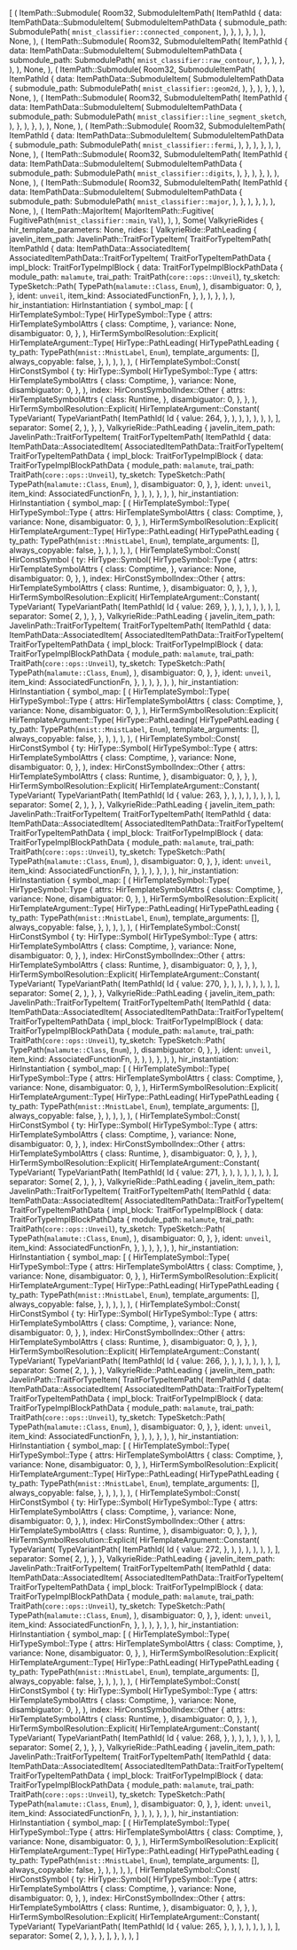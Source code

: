 [
    (
        ItemPath::Submodule(
            Room32,
            SubmoduleItemPath(
                ItemPathId {
                    data: ItemPathData::SubmoduleItem(
                        SubmoduleItemPathData {
                            submodule_path: SubmodulePath(
                                `mnist_classifier::connected_component`,
                            ),
                        },
                    ),
                },
            ),
        ),
        None,
    ),
    (
        ItemPath::Submodule(
            Room32,
            SubmoduleItemPath(
                ItemPathId {
                    data: ItemPathData::SubmoduleItem(
                        SubmoduleItemPathData {
                            submodule_path: SubmodulePath(
                                `mnist_classifier::raw_contour`,
                            ),
                        },
                    ),
                },
            ),
        ),
        None,
    ),
    (
        ItemPath::Submodule(
            Room32,
            SubmoduleItemPath(
                ItemPathId {
                    data: ItemPathData::SubmoduleItem(
                        SubmoduleItemPathData {
                            submodule_path: SubmodulePath(
                                `mnist_classifier::geom2d`,
                            ),
                        },
                    ),
                },
            ),
        ),
        None,
    ),
    (
        ItemPath::Submodule(
            Room32,
            SubmoduleItemPath(
                ItemPathId {
                    data: ItemPathData::SubmoduleItem(
                        SubmoduleItemPathData {
                            submodule_path: SubmodulePath(
                                `mnist_classifier::line_segment_sketch`,
                            ),
                        },
                    ),
                },
            ),
        ),
        None,
    ),
    (
        ItemPath::Submodule(
            Room32,
            SubmoduleItemPath(
                ItemPathId {
                    data: ItemPathData::SubmoduleItem(
                        SubmoduleItemPathData {
                            submodule_path: SubmodulePath(
                                `mnist_classifier::fermi`,
                            ),
                        },
                    ),
                },
            ),
        ),
        None,
    ),
    (
        ItemPath::Submodule(
            Room32,
            SubmoduleItemPath(
                ItemPathId {
                    data: ItemPathData::SubmoduleItem(
                        SubmoduleItemPathData {
                            submodule_path: SubmodulePath(
                                `mnist_classifier::digits`,
                            ),
                        },
                    ),
                },
            ),
        ),
        None,
    ),
    (
        ItemPath::Submodule(
            Room32,
            SubmoduleItemPath(
                ItemPathId {
                    data: ItemPathData::SubmoduleItem(
                        SubmoduleItemPathData {
                            submodule_path: SubmodulePath(
                                `mnist_classifier::major`,
                            ),
                        },
                    ),
                },
            ),
        ),
        None,
    ),
    (
        ItemPath::MajorItem(
            MajorItemPath::Fugitive(
                FugitivePath(`mnist_classifier::main`, `Val`),
            ),
        ),
        Some(
            ValkyrieRides {
                hir_template_parameters: None,
                rides: [
                    ValkyrieRide::PathLeading {
                        javelin_item_path: JavelinPath::TraitForTypeItem(
                            TraitForTypeItemPath(
                                ItemPathId {
                                    data: ItemPathData::AssociatedItem(
                                        AssociatedItemPathData::TraitForTypeItem(
                                            TraitForTypeItemPathData {
                                                impl_block: TraitForTypeImplBlock {
                                                    data: TraitForTypeImplBlockPathData {
                                                        module_path: `malamute`,
                                                        trai_path: TraitPath(`core::ops::Unveil`),
                                                        ty_sketch: TypeSketch::Path(
                                                            TypePath(`malamute::Class`, `Enum`),
                                                        ),
                                                        disambiguator: 0,
                                                    },
                                                },
                                                ident: `unveil`,
                                                item_kind: AssociatedFunctionFn,
                                            },
                                        ),
                                    ),
                                },
                            ),
                        ),
                        hir_instantiation: HirInstantiation {
                            symbol_map: [
                                (
                                    HirTemplateSymbol::Type(
                                        HirTypeSymbol::Type {
                                            attrs: HirTemplateSymbolAttrs {
                                                class: Comptime,
                                            },
                                            variance: None,
                                            disambiguator: 0,
                                        },
                                    ),
                                    HirTermSymbolResolution::Explicit(
                                        HirTemplateArgument::Type(
                                            HirType::PathLeading(
                                                HirTypePathLeading {
                                                    ty_path: TypePath(`mnist::MnistLabel`, `Enum`),
                                                    template_arguments: [],
                                                    always_copyable: false,
                                                },
                                            ),
                                        ),
                                    ),
                                ),
                                (
                                    HirTemplateSymbol::Const(
                                        HirConstSymbol {
                                            ty: HirType::Symbol(
                                                HirTypeSymbol::Type {
                                                    attrs: HirTemplateSymbolAttrs {
                                                        class: Comptime,
                                                    },
                                                    variance: None,
                                                    disambiguator: 0,
                                                },
                                            ),
                                            index: HirConstSymbolIndex::Other {
                                                attrs: HirTemplateSymbolAttrs {
                                                    class: Runtime,
                                                },
                                                disambiguator: 0,
                                            },
                                        },
                                    ),
                                    HirTermSymbolResolution::Explicit(
                                        HirTemplateArgument::Constant(
                                            TypeVariant(
                                                TypeVariantPath(
                                                    ItemPathId(
                                                        Id {
                                                            value: 264,
                                                        },
                                                    ),
                                                ),
                                            ),
                                        ),
                                    ),
                                ),
                            ],
                            separator: Some(
                                2,
                            ),
                        },
                    },
                    ValkyrieRide::PathLeading {
                        javelin_item_path: JavelinPath::TraitForTypeItem(
                            TraitForTypeItemPath(
                                ItemPathId {
                                    data: ItemPathData::AssociatedItem(
                                        AssociatedItemPathData::TraitForTypeItem(
                                            TraitForTypeItemPathData {
                                                impl_block: TraitForTypeImplBlock {
                                                    data: TraitForTypeImplBlockPathData {
                                                        module_path: `malamute`,
                                                        trai_path: TraitPath(`core::ops::Unveil`),
                                                        ty_sketch: TypeSketch::Path(
                                                            TypePath(`malamute::Class`, `Enum`),
                                                        ),
                                                        disambiguator: 0,
                                                    },
                                                },
                                                ident: `unveil`,
                                                item_kind: AssociatedFunctionFn,
                                            },
                                        ),
                                    ),
                                },
                            ),
                        ),
                        hir_instantiation: HirInstantiation {
                            symbol_map: [
                                (
                                    HirTemplateSymbol::Type(
                                        HirTypeSymbol::Type {
                                            attrs: HirTemplateSymbolAttrs {
                                                class: Comptime,
                                            },
                                            variance: None,
                                            disambiguator: 0,
                                        },
                                    ),
                                    HirTermSymbolResolution::Explicit(
                                        HirTemplateArgument::Type(
                                            HirType::PathLeading(
                                                HirTypePathLeading {
                                                    ty_path: TypePath(`mnist::MnistLabel`, `Enum`),
                                                    template_arguments: [],
                                                    always_copyable: false,
                                                },
                                            ),
                                        ),
                                    ),
                                ),
                                (
                                    HirTemplateSymbol::Const(
                                        HirConstSymbol {
                                            ty: HirType::Symbol(
                                                HirTypeSymbol::Type {
                                                    attrs: HirTemplateSymbolAttrs {
                                                        class: Comptime,
                                                    },
                                                    variance: None,
                                                    disambiguator: 0,
                                                },
                                            ),
                                            index: HirConstSymbolIndex::Other {
                                                attrs: HirTemplateSymbolAttrs {
                                                    class: Runtime,
                                                },
                                                disambiguator: 0,
                                            },
                                        },
                                    ),
                                    HirTermSymbolResolution::Explicit(
                                        HirTemplateArgument::Constant(
                                            TypeVariant(
                                                TypeVariantPath(
                                                    ItemPathId(
                                                        Id {
                                                            value: 269,
                                                        },
                                                    ),
                                                ),
                                            ),
                                        ),
                                    ),
                                ),
                            ],
                            separator: Some(
                                2,
                            ),
                        },
                    },
                    ValkyrieRide::PathLeading {
                        javelin_item_path: JavelinPath::TraitForTypeItem(
                            TraitForTypeItemPath(
                                ItemPathId {
                                    data: ItemPathData::AssociatedItem(
                                        AssociatedItemPathData::TraitForTypeItem(
                                            TraitForTypeItemPathData {
                                                impl_block: TraitForTypeImplBlock {
                                                    data: TraitForTypeImplBlockPathData {
                                                        module_path: `malamute`,
                                                        trai_path: TraitPath(`core::ops::Unveil`),
                                                        ty_sketch: TypeSketch::Path(
                                                            TypePath(`malamute::Class`, `Enum`),
                                                        ),
                                                        disambiguator: 0,
                                                    },
                                                },
                                                ident: `unveil`,
                                                item_kind: AssociatedFunctionFn,
                                            },
                                        ),
                                    ),
                                },
                            ),
                        ),
                        hir_instantiation: HirInstantiation {
                            symbol_map: [
                                (
                                    HirTemplateSymbol::Type(
                                        HirTypeSymbol::Type {
                                            attrs: HirTemplateSymbolAttrs {
                                                class: Comptime,
                                            },
                                            variance: None,
                                            disambiguator: 0,
                                        },
                                    ),
                                    HirTermSymbolResolution::Explicit(
                                        HirTemplateArgument::Type(
                                            HirType::PathLeading(
                                                HirTypePathLeading {
                                                    ty_path: TypePath(`mnist::MnistLabel`, `Enum`),
                                                    template_arguments: [],
                                                    always_copyable: false,
                                                },
                                            ),
                                        ),
                                    ),
                                ),
                                (
                                    HirTemplateSymbol::Const(
                                        HirConstSymbol {
                                            ty: HirType::Symbol(
                                                HirTypeSymbol::Type {
                                                    attrs: HirTemplateSymbolAttrs {
                                                        class: Comptime,
                                                    },
                                                    variance: None,
                                                    disambiguator: 0,
                                                },
                                            ),
                                            index: HirConstSymbolIndex::Other {
                                                attrs: HirTemplateSymbolAttrs {
                                                    class: Runtime,
                                                },
                                                disambiguator: 0,
                                            },
                                        },
                                    ),
                                    HirTermSymbolResolution::Explicit(
                                        HirTemplateArgument::Constant(
                                            TypeVariant(
                                                TypeVariantPath(
                                                    ItemPathId(
                                                        Id {
                                                            value: 263,
                                                        },
                                                    ),
                                                ),
                                            ),
                                        ),
                                    ),
                                ),
                            ],
                            separator: Some(
                                2,
                            ),
                        },
                    },
                    ValkyrieRide::PathLeading {
                        javelin_item_path: JavelinPath::TraitForTypeItem(
                            TraitForTypeItemPath(
                                ItemPathId {
                                    data: ItemPathData::AssociatedItem(
                                        AssociatedItemPathData::TraitForTypeItem(
                                            TraitForTypeItemPathData {
                                                impl_block: TraitForTypeImplBlock {
                                                    data: TraitForTypeImplBlockPathData {
                                                        module_path: `malamute`,
                                                        trai_path: TraitPath(`core::ops::Unveil`),
                                                        ty_sketch: TypeSketch::Path(
                                                            TypePath(`malamute::Class`, `Enum`),
                                                        ),
                                                        disambiguator: 0,
                                                    },
                                                },
                                                ident: `unveil`,
                                                item_kind: AssociatedFunctionFn,
                                            },
                                        ),
                                    ),
                                },
                            ),
                        ),
                        hir_instantiation: HirInstantiation {
                            symbol_map: [
                                (
                                    HirTemplateSymbol::Type(
                                        HirTypeSymbol::Type {
                                            attrs: HirTemplateSymbolAttrs {
                                                class: Comptime,
                                            },
                                            variance: None,
                                            disambiguator: 0,
                                        },
                                    ),
                                    HirTermSymbolResolution::Explicit(
                                        HirTemplateArgument::Type(
                                            HirType::PathLeading(
                                                HirTypePathLeading {
                                                    ty_path: TypePath(`mnist::MnistLabel`, `Enum`),
                                                    template_arguments: [],
                                                    always_copyable: false,
                                                },
                                            ),
                                        ),
                                    ),
                                ),
                                (
                                    HirTemplateSymbol::Const(
                                        HirConstSymbol {
                                            ty: HirType::Symbol(
                                                HirTypeSymbol::Type {
                                                    attrs: HirTemplateSymbolAttrs {
                                                        class: Comptime,
                                                    },
                                                    variance: None,
                                                    disambiguator: 0,
                                                },
                                            ),
                                            index: HirConstSymbolIndex::Other {
                                                attrs: HirTemplateSymbolAttrs {
                                                    class: Runtime,
                                                },
                                                disambiguator: 0,
                                            },
                                        },
                                    ),
                                    HirTermSymbolResolution::Explicit(
                                        HirTemplateArgument::Constant(
                                            TypeVariant(
                                                TypeVariantPath(
                                                    ItemPathId(
                                                        Id {
                                                            value: 270,
                                                        },
                                                    ),
                                                ),
                                            ),
                                        ),
                                    ),
                                ),
                            ],
                            separator: Some(
                                2,
                            ),
                        },
                    },
                    ValkyrieRide::PathLeading {
                        javelin_item_path: JavelinPath::TraitForTypeItem(
                            TraitForTypeItemPath(
                                ItemPathId {
                                    data: ItemPathData::AssociatedItem(
                                        AssociatedItemPathData::TraitForTypeItem(
                                            TraitForTypeItemPathData {
                                                impl_block: TraitForTypeImplBlock {
                                                    data: TraitForTypeImplBlockPathData {
                                                        module_path: `malamute`,
                                                        trai_path: TraitPath(`core::ops::Unveil`),
                                                        ty_sketch: TypeSketch::Path(
                                                            TypePath(`malamute::Class`, `Enum`),
                                                        ),
                                                        disambiguator: 0,
                                                    },
                                                },
                                                ident: `unveil`,
                                                item_kind: AssociatedFunctionFn,
                                            },
                                        ),
                                    ),
                                },
                            ),
                        ),
                        hir_instantiation: HirInstantiation {
                            symbol_map: [
                                (
                                    HirTemplateSymbol::Type(
                                        HirTypeSymbol::Type {
                                            attrs: HirTemplateSymbolAttrs {
                                                class: Comptime,
                                            },
                                            variance: None,
                                            disambiguator: 0,
                                        },
                                    ),
                                    HirTermSymbolResolution::Explicit(
                                        HirTemplateArgument::Type(
                                            HirType::PathLeading(
                                                HirTypePathLeading {
                                                    ty_path: TypePath(`mnist::MnistLabel`, `Enum`),
                                                    template_arguments: [],
                                                    always_copyable: false,
                                                },
                                            ),
                                        ),
                                    ),
                                ),
                                (
                                    HirTemplateSymbol::Const(
                                        HirConstSymbol {
                                            ty: HirType::Symbol(
                                                HirTypeSymbol::Type {
                                                    attrs: HirTemplateSymbolAttrs {
                                                        class: Comptime,
                                                    },
                                                    variance: None,
                                                    disambiguator: 0,
                                                },
                                            ),
                                            index: HirConstSymbolIndex::Other {
                                                attrs: HirTemplateSymbolAttrs {
                                                    class: Runtime,
                                                },
                                                disambiguator: 0,
                                            },
                                        },
                                    ),
                                    HirTermSymbolResolution::Explicit(
                                        HirTemplateArgument::Constant(
                                            TypeVariant(
                                                TypeVariantPath(
                                                    ItemPathId(
                                                        Id {
                                                            value: 271,
                                                        },
                                                    ),
                                                ),
                                            ),
                                        ),
                                    ),
                                ),
                            ],
                            separator: Some(
                                2,
                            ),
                        },
                    },
                    ValkyrieRide::PathLeading {
                        javelin_item_path: JavelinPath::TraitForTypeItem(
                            TraitForTypeItemPath(
                                ItemPathId {
                                    data: ItemPathData::AssociatedItem(
                                        AssociatedItemPathData::TraitForTypeItem(
                                            TraitForTypeItemPathData {
                                                impl_block: TraitForTypeImplBlock {
                                                    data: TraitForTypeImplBlockPathData {
                                                        module_path: `malamute`,
                                                        trai_path: TraitPath(`core::ops::Unveil`),
                                                        ty_sketch: TypeSketch::Path(
                                                            TypePath(`malamute::Class`, `Enum`),
                                                        ),
                                                        disambiguator: 0,
                                                    },
                                                },
                                                ident: `unveil`,
                                                item_kind: AssociatedFunctionFn,
                                            },
                                        ),
                                    ),
                                },
                            ),
                        ),
                        hir_instantiation: HirInstantiation {
                            symbol_map: [
                                (
                                    HirTemplateSymbol::Type(
                                        HirTypeSymbol::Type {
                                            attrs: HirTemplateSymbolAttrs {
                                                class: Comptime,
                                            },
                                            variance: None,
                                            disambiguator: 0,
                                        },
                                    ),
                                    HirTermSymbolResolution::Explicit(
                                        HirTemplateArgument::Type(
                                            HirType::PathLeading(
                                                HirTypePathLeading {
                                                    ty_path: TypePath(`mnist::MnistLabel`, `Enum`),
                                                    template_arguments: [],
                                                    always_copyable: false,
                                                },
                                            ),
                                        ),
                                    ),
                                ),
                                (
                                    HirTemplateSymbol::Const(
                                        HirConstSymbol {
                                            ty: HirType::Symbol(
                                                HirTypeSymbol::Type {
                                                    attrs: HirTemplateSymbolAttrs {
                                                        class: Comptime,
                                                    },
                                                    variance: None,
                                                    disambiguator: 0,
                                                },
                                            ),
                                            index: HirConstSymbolIndex::Other {
                                                attrs: HirTemplateSymbolAttrs {
                                                    class: Runtime,
                                                },
                                                disambiguator: 0,
                                            },
                                        },
                                    ),
                                    HirTermSymbolResolution::Explicit(
                                        HirTemplateArgument::Constant(
                                            TypeVariant(
                                                TypeVariantPath(
                                                    ItemPathId(
                                                        Id {
                                                            value: 266,
                                                        },
                                                    ),
                                                ),
                                            ),
                                        ),
                                    ),
                                ),
                            ],
                            separator: Some(
                                2,
                            ),
                        },
                    },
                    ValkyrieRide::PathLeading {
                        javelin_item_path: JavelinPath::TraitForTypeItem(
                            TraitForTypeItemPath(
                                ItemPathId {
                                    data: ItemPathData::AssociatedItem(
                                        AssociatedItemPathData::TraitForTypeItem(
                                            TraitForTypeItemPathData {
                                                impl_block: TraitForTypeImplBlock {
                                                    data: TraitForTypeImplBlockPathData {
                                                        module_path: `malamute`,
                                                        trai_path: TraitPath(`core::ops::Unveil`),
                                                        ty_sketch: TypeSketch::Path(
                                                            TypePath(`malamute::Class`, `Enum`),
                                                        ),
                                                        disambiguator: 0,
                                                    },
                                                },
                                                ident: `unveil`,
                                                item_kind: AssociatedFunctionFn,
                                            },
                                        ),
                                    ),
                                },
                            ),
                        ),
                        hir_instantiation: HirInstantiation {
                            symbol_map: [
                                (
                                    HirTemplateSymbol::Type(
                                        HirTypeSymbol::Type {
                                            attrs: HirTemplateSymbolAttrs {
                                                class: Comptime,
                                            },
                                            variance: None,
                                            disambiguator: 0,
                                        },
                                    ),
                                    HirTermSymbolResolution::Explicit(
                                        HirTemplateArgument::Type(
                                            HirType::PathLeading(
                                                HirTypePathLeading {
                                                    ty_path: TypePath(`mnist::MnistLabel`, `Enum`),
                                                    template_arguments: [],
                                                    always_copyable: false,
                                                },
                                            ),
                                        ),
                                    ),
                                ),
                                (
                                    HirTemplateSymbol::Const(
                                        HirConstSymbol {
                                            ty: HirType::Symbol(
                                                HirTypeSymbol::Type {
                                                    attrs: HirTemplateSymbolAttrs {
                                                        class: Comptime,
                                                    },
                                                    variance: None,
                                                    disambiguator: 0,
                                                },
                                            ),
                                            index: HirConstSymbolIndex::Other {
                                                attrs: HirTemplateSymbolAttrs {
                                                    class: Runtime,
                                                },
                                                disambiguator: 0,
                                            },
                                        },
                                    ),
                                    HirTermSymbolResolution::Explicit(
                                        HirTemplateArgument::Constant(
                                            TypeVariant(
                                                TypeVariantPath(
                                                    ItemPathId(
                                                        Id {
                                                            value: 272,
                                                        },
                                                    ),
                                                ),
                                            ),
                                        ),
                                    ),
                                ),
                            ],
                            separator: Some(
                                2,
                            ),
                        },
                    },
                    ValkyrieRide::PathLeading {
                        javelin_item_path: JavelinPath::TraitForTypeItem(
                            TraitForTypeItemPath(
                                ItemPathId {
                                    data: ItemPathData::AssociatedItem(
                                        AssociatedItemPathData::TraitForTypeItem(
                                            TraitForTypeItemPathData {
                                                impl_block: TraitForTypeImplBlock {
                                                    data: TraitForTypeImplBlockPathData {
                                                        module_path: `malamute`,
                                                        trai_path: TraitPath(`core::ops::Unveil`),
                                                        ty_sketch: TypeSketch::Path(
                                                            TypePath(`malamute::Class`, `Enum`),
                                                        ),
                                                        disambiguator: 0,
                                                    },
                                                },
                                                ident: `unveil`,
                                                item_kind: AssociatedFunctionFn,
                                            },
                                        ),
                                    ),
                                },
                            ),
                        ),
                        hir_instantiation: HirInstantiation {
                            symbol_map: [
                                (
                                    HirTemplateSymbol::Type(
                                        HirTypeSymbol::Type {
                                            attrs: HirTemplateSymbolAttrs {
                                                class: Comptime,
                                            },
                                            variance: None,
                                            disambiguator: 0,
                                        },
                                    ),
                                    HirTermSymbolResolution::Explicit(
                                        HirTemplateArgument::Type(
                                            HirType::PathLeading(
                                                HirTypePathLeading {
                                                    ty_path: TypePath(`mnist::MnistLabel`, `Enum`),
                                                    template_arguments: [],
                                                    always_copyable: false,
                                                },
                                            ),
                                        ),
                                    ),
                                ),
                                (
                                    HirTemplateSymbol::Const(
                                        HirConstSymbol {
                                            ty: HirType::Symbol(
                                                HirTypeSymbol::Type {
                                                    attrs: HirTemplateSymbolAttrs {
                                                        class: Comptime,
                                                    },
                                                    variance: None,
                                                    disambiguator: 0,
                                                },
                                            ),
                                            index: HirConstSymbolIndex::Other {
                                                attrs: HirTemplateSymbolAttrs {
                                                    class: Runtime,
                                                },
                                                disambiguator: 0,
                                            },
                                        },
                                    ),
                                    HirTermSymbolResolution::Explicit(
                                        HirTemplateArgument::Constant(
                                            TypeVariant(
                                                TypeVariantPath(
                                                    ItemPathId(
                                                        Id {
                                                            value: 268,
                                                        },
                                                    ),
                                                ),
                                            ),
                                        ),
                                    ),
                                ),
                            ],
                            separator: Some(
                                2,
                            ),
                        },
                    },
                    ValkyrieRide::PathLeading {
                        javelin_item_path: JavelinPath::TraitForTypeItem(
                            TraitForTypeItemPath(
                                ItemPathId {
                                    data: ItemPathData::AssociatedItem(
                                        AssociatedItemPathData::TraitForTypeItem(
                                            TraitForTypeItemPathData {
                                                impl_block: TraitForTypeImplBlock {
                                                    data: TraitForTypeImplBlockPathData {
                                                        module_path: `malamute`,
                                                        trai_path: TraitPath(`core::ops::Unveil`),
                                                        ty_sketch: TypeSketch::Path(
                                                            TypePath(`malamute::Class`, `Enum`),
                                                        ),
                                                        disambiguator: 0,
                                                    },
                                                },
                                                ident: `unveil`,
                                                item_kind: AssociatedFunctionFn,
                                            },
                                        ),
                                    ),
                                },
                            ),
                        ),
                        hir_instantiation: HirInstantiation {
                            symbol_map: [
                                (
                                    HirTemplateSymbol::Type(
                                        HirTypeSymbol::Type {
                                            attrs: HirTemplateSymbolAttrs {
                                                class: Comptime,
                                            },
                                            variance: None,
                                            disambiguator: 0,
                                        },
                                    ),
                                    HirTermSymbolResolution::Explicit(
                                        HirTemplateArgument::Type(
                                            HirType::PathLeading(
                                                HirTypePathLeading {
                                                    ty_path: TypePath(`mnist::MnistLabel`, `Enum`),
                                                    template_arguments: [],
                                                    always_copyable: false,
                                                },
                                            ),
                                        ),
                                    ),
                                ),
                                (
                                    HirTemplateSymbol::Const(
                                        HirConstSymbol {
                                            ty: HirType::Symbol(
                                                HirTypeSymbol::Type {
                                                    attrs: HirTemplateSymbolAttrs {
                                                        class: Comptime,
                                                    },
                                                    variance: None,
                                                    disambiguator: 0,
                                                },
                                            ),
                                            index: HirConstSymbolIndex::Other {
                                                attrs: HirTemplateSymbolAttrs {
                                                    class: Runtime,
                                                },
                                                disambiguator: 0,
                                            },
                                        },
                                    ),
                                    HirTermSymbolResolution::Explicit(
                                        HirTemplateArgument::Constant(
                                            TypeVariant(
                                                TypeVariantPath(
                                                    ItemPathId(
                                                        Id {
                                                            value: 265,
                                                        },
                                                    ),
                                                ),
                                            ),
                                        ),
                                    ),
                                ),
                            ],
                            separator: Some(
                                2,
                            ),
                        },
                    },
                ],
            },
        ),
    ),
]